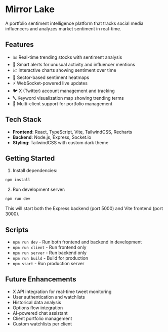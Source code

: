 # Mirror Lake

A portfolio sentiment intelligence platform that tracks social media influencers and analyzes market sentiment in real-time.

## Features

- 📊 Real-time trending stocks with sentiment analysis
- 🚨 Smart alerts for unusual activity and influencer mentions
- 📈 Interactive charts showing sentiment over time
- 🎯 Sector-based sentiment heatmaps
- ⚡ WebSocket-powered live updates
- 🐦 X (Twitter) account management and tracking
- 🔤 Keyword visualization map showing trending terms
- 👥 Multi-client support for portfolio management

## Tech Stack

- **Frontend**: React, TypeScript, Vite, TailwindCSS, Recharts
- **Backend**: Node.js, Express, Socket.io
- **Styling**: TailwindCSS with custom dark theme

## Getting Started

1. Install dependencies:
```bash
npm install
```

2. Run development server:
```bash
npm run dev
```

This will start both the Express backend (port 5000) and Vite frontend (port 3000).

## Scripts

- `npm run dev` - Run both frontend and backend in development
- `npm run client` - Run frontend only
- `npm run server` - Run backend only
- `npm run build` - Build for production
- `npm start` - Run production server

## Future Enhancements

- X API integration for real-time tweet monitoring
- User authentication and watchlists
- Historical data analysis
- Options flow integration
- AI-powered chat assistant
- Client portfolio management
- Custom watchlists per client